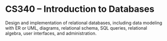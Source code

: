 # CS340 – Introduction to Databases
Design and implementation of relational databases, including data modeling with ER or UML, diagrams, relational schema, SQL queries, relational algebra, user interfaces, and administration.
